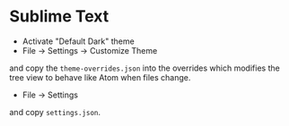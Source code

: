 # Sublime Text

- Activate "Default Dark" theme
- File -> Settings -> Customize Theme

and copy the `theme-overrides.json` into the overrides
which modifies the tree view to behave like Atom when
files change.

- File -> Settings

and copy `settings.json`.
